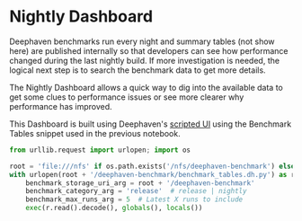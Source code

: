 # Nightly Dashboard

Deephaven benchmarks run every night and summary tables (not show here) are published internally so that
developers can see how performance changed during the last nightly build. If more investigation is
needed, the logical next step is to search the benchmark data to get more details.

The Nightly Dashboard allows a quick way to dig into the available data to get some clues to
performance issues or see more clearer why performance has improved.

This Dashboard is built using Deephaven's [scripted UI](https://deephaven.io/core/docs/how-to-guides/plotting/category/)
using the Benchmark Tables snippet used in the previous notebook.

```python
from urllib.request import urlopen; import os

root = 'file:///nfs' if os.path.exists('/nfs/deephaven-benchmark') else 'https://storage.googleapis.com'
with urlopen(root + '/deephaven-benchmark/benchmark_tables.dh.py') as r:
    benchmark_storage_uri_arg = root + '/deephaven-benchmark'
    benchmark_category_arg = 'release'  # release | nightly
    benchmark_max_runs_arg = 5  # Latest X runs to include
    exec(r.read().decode(), globals(), locals())
```

